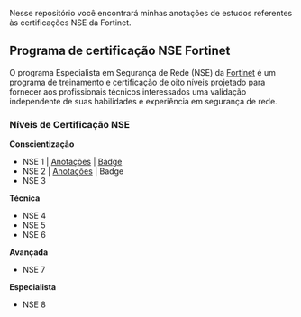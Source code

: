 Nesse repositório você encontrará minhas anotações de estudos referentes às certificações NSE da Fortinet.

## Programa de certificação NSE Fortinet

O programa Especialista em Segurança de Rede (NSE) da [Fortinet](https://www.fortinet.com/br/training-certification) é um programa de treinamento e certificação de oito níveis projetado para fornecer aos profissionais técnicos interessados uma validação independente de suas habilidades e experiência em segurança de rede.

### Níveis de Certificação NSE

**Conscientização**
- NSE 1 | [Anotações](https://github.com/brunoesm07/Certificacoes_NSE_Fortinet_summaries/blob/main/NSE%201.md) | [Badge](https://github.com/brunoesm07/Certificacoes_NSE_Fortinet_summaries/blob/main/Badges/Badge%20NSE%201.png)
- NSE 2 | [Anotações](https://github.com/brunoesm07/Certificacoes_NSE_Fortinet_summaries/blob/main/NSE%202.md) | Badge
- NSE 3

**Técnica**
- NSE 4
- NSE 5
- NSE 6

**Avançada**
- NSE 7

**Especialista**
- NSE 8




